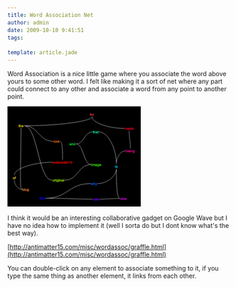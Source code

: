 ```yaml
---
title: Word Association Net
author: admin
date: 2009-10-10 9:41:51
tags: 

template: article.jade
---
```


Word Association is a nice little game where you associate the word above yours to some other word. I felt like making it a sort of net where any part could connect to any other and associate a word from any point to another point.

[![](wordassoc-300x225.png "wordassoc")](wordassoc.png)

I think it would be an interesting collaborative gadget on Google Wave but I have no idea how to implement it (well I sorta do but I dont know what's the best way).

[http://antimatter15.com/misc/wordassoc/graffle.html](http://antimatter15.com/misc/wordassoc/graffle.html)

You can double-click on any element to associate something to it, if you type the same thing as another element, it links from each other.
